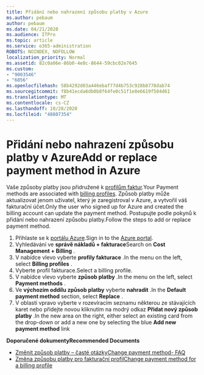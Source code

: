 ```yaml
---
title: Přidání nebo nahrazení způsobu platby v Azure
ms.author: pebaum
author: pebaum
ms.date: 04/21/2020
ms.audience: ITPro
ms.topic: article
ms.service: o365-administration
ROBOTS: NOINDEX, NOFOLLOW
localization_priority: Normal
ms.assetid: 82c0a06e-86b0-4e8c-8644-59cbc02e7645
ms.custom:
- "9003546"
- "6856"
ms.openlocfilehash: 58b4292d03a446ebaf77d4b753c928b8778dab74
ms.sourcegitcommit: f8b41ecda6db0b8f64fe0c51f1e8e6619f504d61
ms.translationtype: MT
ms.contentlocale: cs-CZ
ms.lasthandoff: 10/28/2020
ms.locfileid: "48807354"
---
```

# <a name="add-or-replace-payment-method-in-azure"></a><span data-ttu-id="d1ec8-102">Přidání nebo nahrazení způsobu platby v Azure</span><span class="sxs-lookup"><span data-stu-id="d1ec8-102">Add or replace payment method in Azure</span></span>

<span data-ttu-id="d1ec8-103">Vaše způsoby platby jsou přidružené k [profilům faktur](https://docs.microsoft.com/azure/billing/billing-how-to-change-credit-card?WT.mc_id=Portal-Microsoft_Azure_Support#change-payment-method-for-a-billing-profile).</span><span class="sxs-lookup"><span data-stu-id="d1ec8-103">Your Payment methods are associated with [billing profiles](https://docs.microsoft.com/azure/billing/billing-how-to-change-credit-card?WT.mc_id=Portal-Microsoft_Azure_Support#change-payment-method-for-a-billing-profile).</span></span> <span data-ttu-id="d1ec8-104">Způsob platby může aktualizovat jenom uživatel, který je zaregistroval v Azure, a vytvořil váš fakturační účet.</span><span class="sxs-lookup"><span data-stu-id="d1ec8-104">Only the user who signed up for Azure and created the billing account can update the payment method.</span></span> <span data-ttu-id="d1ec8-105">Postupujte podle pokynů k přidání nebo nahrazení způsobu platby.</span><span class="sxs-lookup"><span data-stu-id="d1ec8-105">Follow the steps to add or replace payment method.</span></span>

1. <span data-ttu-id="d1ec8-106">Přihlaste se k [portálu Azure](https://portal.azure.com/).</span><span class="sxs-lookup"><span data-stu-id="d1ec8-106">Sign in to the [Azure portal](https://portal.azure.com/).</span></span>
2. <span data-ttu-id="d1ec8-107">Vyhledávání ve **správě nákladů + fakturace**</span><span class="sxs-lookup"><span data-stu-id="d1ec8-107">Search on **Cost Management + Billing** .</span></span>
3. <span data-ttu-id="d1ec8-108">V nabídce vlevo vyberte **profily fakturace** .</span><span class="sxs-lookup"><span data-stu-id="d1ec8-108">In the menu on the left, select **Billing profiles** .</span></span>
4. <span data-ttu-id="d1ec8-109">Vyberte profil fakturace.</span><span class="sxs-lookup"><span data-stu-id="d1ec8-109">Select a billing profile.</span></span>
5. <span data-ttu-id="d1ec8-110">V nabídce vlevo vyberte **způsob platby** .</span><span class="sxs-lookup"><span data-stu-id="d1ec8-110">In the menu on the left, select **Payment methods** .</span></span>
6. <span data-ttu-id="d1ec8-111">Ve **výchozím oddílu způsob platby** vyberte **nahradit** .</span><span class="sxs-lookup"><span data-stu-id="d1ec8-111">In the **Default payment method** section, select **Replace** .</span></span>
7. <span data-ttu-id="d1ec8-112">V oblasti vpravo vyberte v rozevíracím seznamu některou ze stávajících karet nebo přidejte novou kliknutím na modrý odkaz **Přidat nový způsob platby** .</span><span class="sxs-lookup"><span data-stu-id="d1ec8-112">In the new area on the right, either select an existing card from the drop-down or add a new one by selecting the blue **Add new payment method** link</span></span>

<span data-ttu-id="d1ec8-113">**Doporučené dokumenty**</span><span class="sxs-lookup"><span data-stu-id="d1ec8-113">**Recommended Documents**</span></span>

- [<span data-ttu-id="d1ec8-114">Změnit způsob platby – časté otázky</span><span class="sxs-lookup"><span data-stu-id="d1ec8-114">Change payment method- FAQ</span></span>](https://docs.microsoft.com/azure/billing/billing-how-to-change-credit-card?WT.mc_id=Portal-Microsoft_Azure_Support#frequently-asked-questions)
- [<span data-ttu-id="d1ec8-115">Změna způsobu platby pro fakturační profil</span><span class="sxs-lookup"><span data-stu-id="d1ec8-115">Change payment method for a billing profile</span></span>](https://docs.microsoft.com/azure/cost-management-billing/manage/change-credit-card?WT.mc_id=Portal-Microsoft_Azure_Support#manage-credit-cards-for-a-microsoft-customer-agreement)
